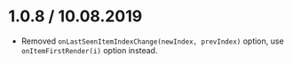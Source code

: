 <!-- `virtual-scroller`: in `.updateItems()` handle a case when `items.length` is the same, in which case find different items and if those items are rendered then maybe update them on screen and update their height, if the items are past rendered then maybe just discard all item heights past rendered, if the items are before rendered then maybe ignore and it will jump on scroll up which is kinda acceptable. -->

1.0.8 / 10.08.2019
==================

* Removed `onLastSeenItemIndexChange(newIndex, prevIndex)` option, use `onItemFirstRender(i)` option instead.